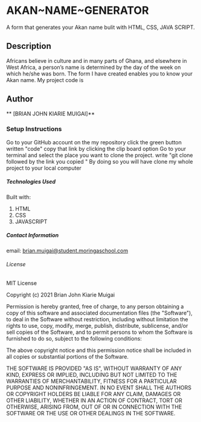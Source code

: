 # AKAN~NAME~GENERATOR

A form that generates your Akan name bulit with HTML, CSS, JAVA SCRIPT.



## Description
 Africans believe in culture and in many parts of Ghana, and elsewhere in West Africa, a person’s name is determined by the day of the week on which he/she was born. The form I have created enables you to know your Akan name.
 My project code is 

 ## Author
 ** [BRIAN JOHN KIARIE MUIGAI]**

 ### Setup Instructions
 Go to your GitHub account
 on the my  repository click the green button written "code"
 copy that link by clicking the clip board option
 Go to your terminal and select the place you want to clone the project. write "git clone followed by the link you copied "
 By doing so you will have clone my whole project to your local computer

##### Technologies Used

Built with:
1. HTML
2. CSS
3. JAVASCRIPT


##### Contact Information

email: brian.muigai@student.moringaschool.com

###### License
MIT License

Copyright (c) 2021 Brian John Kiarie Muigai

Permission is hereby granted, free of charge, to any person obtaining a copy
of this software and associated documentation files (the "Software"), to deal
in the Software without restriction, including without limitation the rights
to use, copy, modify, merge, publish, distribute, sublicense, and/or sell
copies of the Software, and to permit persons to whom the Software is
furnished to do so, subject to the following conditions:

The above copyright notice and this permission notice shall be included in all
copies or substantial portions of the Software.

THE SOFTWARE IS PROVIDED "AS IS", WITHOUT WARRANTY OF ANY KIND, EXPRESS OR
IMPLIED, INCLUDING BUT NOT LIMITED TO THE WARRANTIES OF MERCHANTABILITY,
FITNESS FOR A PARTICULAR PURPOSE AND NONINFRINGEMENT. IN NO EVENT SHALL THE
AUTHORS OR COPYRIGHT HOLDERS BE LIABLE FOR ANY CLAIM, DAMAGES OR OTHER
LIABILITY, WHETHER IN AN ACTION OF CONTRACT, TORT OR OTHERWISE, ARISING FROM,
OUT OF OR IN CONNECTION WITH THE SOFTWARE OR THE USE OR OTHER DEALINGS IN THE
SOFTWARE.
